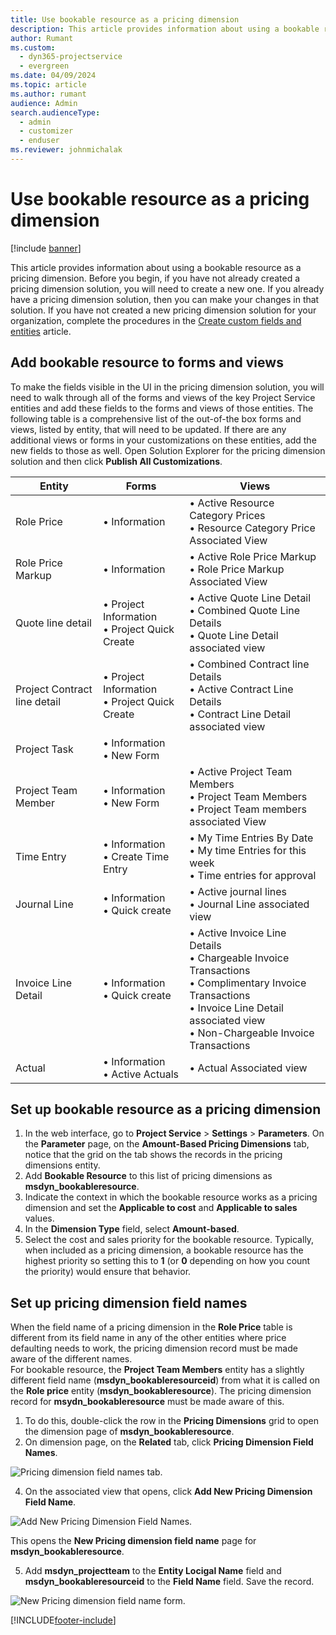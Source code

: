 ```yaml
---
title: Use bookable resource as a pricing dimension
description: This article provides information about using a bookable resource as a pricing dimension.
author: Rumant
ms.custom: 
  - dyn365-projectservice
  - evergreen
ms.date: 04/09/2024
ms.topic: article
ms.author: rumant
audience: Admin
search.audienceType: 
  - admin
  - customizer
  - enduser
ms.reviewer: johnmichalak
---
```


# Use bookable resource as a pricing dimension

[!include [banner](../includes/psa-now-project-operations.md)]

This article provides information about using a bookable resource as a pricing dimension. Before you begin, if you have not already created a pricing dimension solution, you will need to create a new one. If you already have a pricing dimension solution, then you can make your changes in that solution. If you have not created a new pricing dimension solution for your organization, complete the procedures in the [Create custom fields and entities](create-custom-fields-entities.md) article.

## Add bookable resource to forms and views
To make the fields visible in the UI in the pricing dimension solution, you will need to walk through all of the forms and views of the key Project Service entities and add these fields to the forms and views of those entities.
The following table is a comprehensive list of the out-of-the box forms and views, listed by entity, that will need to be updated. If there are any additional views or forms in your customizations on these entities, add the new fields to those as well.
Open Solution Explorer for the pricing dimension solution and then click **Publish All Customizations**.


|   Entity        | Forms   |Views        |
| ------------------------------|---------------------------------|----------------------------------|
|  Role Price|• Information |• Active Resource Category Prices<br> • Resource Category Price Associated View|
|  Role Price Markup|• Information|• Active Role Price Markup<br>• Role Price Markup Associated View|
|  Quote line detail|• Project Information<br>• Project Quick Create|• Active Quote Line Detail<br>• Combined Quote Line Details<br>• Quote Line Detail associated view|
|  Project Contract line detail|• Project Information<br>• Project Quick Create|• Combined Contract line Details<br>• Active Contract Line Details<br>• Contract Line Detail associated view|
|  Project Task|• Information<br>• New Form||
|  Project Team Member|• Information<br>• New Form|• Active Project Team Members<br>• Project Team Members<br>• Project Team members associated View|
|  Time Entry|• Information<br>• Create Time Entry|• My Time Entries By Date<br>• My time Entries for this week<br>• Time entries for approval|
|  Journal Line|• Information<br>• Quick create|• Active journal lines<br>• Journal Line associated view|
|  Invoice Line Detail|• Information<br>• Quick create|• Active Invoice Line Details<br>• Chargeable Invoice Transactions<br>• Complimentary Invoice Transactions<br>• Invoice Line Detail associated view<br>• Non-Chargeable Invoice Transactions|
|  Actual|• Information<br>• Active Actuals|• Actual Associated view|

## Set up bookable resource as a pricing dimension

1. In the web interface, go to **Project Service** > **Settings** > **Parameters**. On the **Parameter** page, on the **Amount-Based Pricing Dimensions** tab, notice that the grid on the tab shows the records in the pricing dimensions entity. 
2. Add **Bookable Resource** to this list of pricing dimensions as **msdyn_bookableresource**. 
3. Indicate the context in which the bookable resource works as a pricing dimension and set the **Applicable to cost** and **Applicable to sales** values.
4. In the **Dimension Type** field, select **Amount-based**. 
5. Select the cost and sales priority for the bookable resource. Typically, when included as a pricing dimension, a bookable resource has the highest priority so setting this to **1** (or **0** depending on how you count the priority) would ensure that behavior.

## Set up pricing dimension field names

When the field name of a pricing dimension in the **Role Price** table is different from its field name in any of the other entities where price defaulting needs to work, the pricing dimension record must be made aware of the different names.    
For bookable resource, the **Project Team Members** entity has a slightly different field name (**msdyn_bookableresourceid**) from what it is called on the **Role price** entity (**msdyn_bookableresource**). The pricing dimension record for **msydn_bookableresource** must be made aware of this. 
1. To do this, double-click the row in the **Pricing Dimensions** grid to open the dimension page of **msdyn_bookableresource**.
2. On dimension page, on the **Related** tab, click **Pricing Dimension Field Names**.

 ![Pricing dimension field names tab.](media/PD-fieldname.png)

4. On the associated view that opens, click **Add New Pricing Dimension Field Name**.

 ![Add New Pricing Dimension Field Names.](media/Add-NewPD-fieldname.png)


This opens the **New Pricing dimension field name** page for **msdyn_bookableresource**. 

5. Add **msdyn_projectteam** to the **Entity Locigal Name** field and **msdyn_bookableresourceid** to the **Field Name** field. Save the record.

 ![New Pricing dimension field name form.](media/PD-fieldname-Added.png)


[!INCLUDE[footer-include](../includes/footer-banner.md)]
